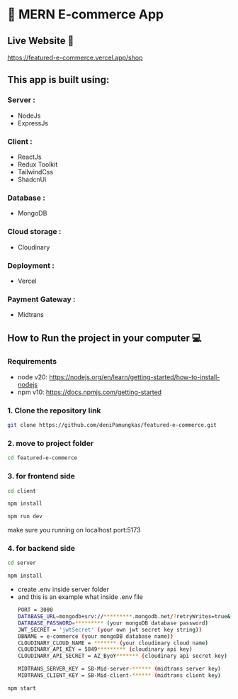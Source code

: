 # 🛒 MERN E-commerce App
## Live Website :rocket:
https://featured-e-commerce.vercel.app/shop

## This app is built using:
### Server :
- NodeJs
- ExpressJs
### Client :
- ReactJs
- Redux Toolkit
- TailwindCss
- ShadcnUi
### Database :
- MongoDB
### Cloud storage :
- Cloudinary
### Deployment :
- Vercel
### Payment Gateway :
- Midtrans

## How to Run the project in your computer 💻

### Requirements
- node v20: https://nodejs.org/en/learn/getting-started/how-to-install-nodejs
- npm v10: https://docs.npmjs.com/getting-started

### 1. Clone the repository link

```bash
git clone https://github.com/deniPamungkas/featured-e-commerce.git
```

### 2. move to project folder

```bash
cd featured-e-commerce
```

### 3. for frontend side
```bash
cd client
```
```bash
npm install
```
```bash
npm run dev
```
make sure you running on localhost port:5173

### 4. for backend side
```bash
cd server
```
```bash
npm install
```
- create .env inside server folder
- and this is an example what inside .env file
  ```bash
  PORT = 3000
  DATABASE_URL=mongodb+srv://*********.mongodb.net/?retryWrites=true&w=majority&appName=Cluster0 (your mongoDB databse url)
  DATABASE_PASSWORD=********* (your mongoDB database password)
  JWT_SECRET = 'jwtSecret' (your own jwt secret key string))
  DBNAME = e-commerce (your mongoDB database name))
  CLOUDINARY_CLOUD_NAME = ******* (your cloudinary cloud name)
  CLOUDINARY_API_KEY = 5849********* (cloudinary api key)
  CLOUDINARY_API_SECRET = AZ_ByoY******* (cloudinary api secret key)

  MIDTRANS_SERVER_KEY = SB-Mid-server-****** (midtrans server key) 
  MIDTRANS_CLIENT_KEY = SB-Mid-client-****** (midtrans client key)
  ```

```bash
npm start
```

